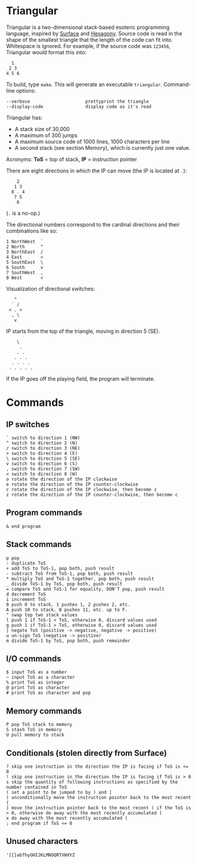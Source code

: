 # Triangular

Triangular is a two-dimensional stack-based esoteric programming language, inspired by [Surface](http://esolangs.org/wiki/Surface) and [Hexagony](https://github.com/m-ender/hexagony).
Source code is read in the shape of the smallest triangle that the length of the code can fit into. Whitespace is ignored.
For example, if the source code was `123456`, Triangular would format this into:

      1
     2 3
    4 5 6

To build, type `make`. This will generate an executable `triangular`. Command-line options:

    --verbose                     prettyprint the triangle
    --display-code                display code as it's read

Triangular has:

 - A stack size of 30,000
 - A maximum of 300 jumps
 - A maximum source code of 1000 lines, 1000 characters per line
 - A second stack (see section Memory), which is currently just one value.

Acronyms: **ToS** = top of stack, **IP** = instruction pointer

There are eight directions in which the IP can move (the IP is located at `.`):

        2  
       1 3
      8 . 4
       7 5
        6

(`.` is a no-op.)

The directional numbers correspond to the cardinal directions and their combinations like so:

    1 NorthWest  `
    2 North      ^
    3 NorthEast  /
    4 East       >
    5 SouthEast  \
    6 South      v
    7 SouthWest  ,
    8 West       <

Visualization of directional switches:

       ^
      ` /
     < . >  
      , \
       v

IP starts from the top of the triangle, moving in direction 5 (SE).

        \
         .
        . .
       . . .
      . . . .
     . . . . .

If the IP goes off the playing field, the program will terminate.

# Commands

## IP switches

    ` switch to direction 1 (NW)
    ^ switch to direction 2 (N)
    / switch to direction 3 (NE)
    > switch to direction 4 (E)
    \ switch to direction 5 (SE)
    v switch to direction 6 (S)
    , switch to direction 7 (SW)
    < switch to direction 8 (W)
    o rotate the direction of the IP clockwise
    e rotate the direction of the IP counter-clockwise
    c rotate the direction of the IP clockwise, then become z
    z rotate the direction of the IP counter-clockwise, then become c

## Program commands

    & end program

## Stack commands

    p pop
    : duplicate ToS
    + add ToS to ToS-1, pop both, push result
    - subtract ToS from ToS-1, pop both, push result
    * multiply ToS and ToS-1 together, pop both, push result
    _ divide ToS-1 by ToS, pop both, push result
    = compare ToS and ToS-1 for equality, DON'T pop, push result
    d decrement ToS
    i increment ToS
    0 push 0 to stack. 1 pushes 1, 2 pushes 2, etc.
    A push 10 to stack. B pushes 11, etc. up to F.
    " swap top two stack values
    l push 1 if ToS-1 < ToS, otherwise 0, discard values used
    g push 1 if ToS-1 > ToS, otherwise 0, discard values used
    | negate ToS (positive -> negative, negative -> positive)
    u un-sign ToS (negative -> positive)
    m divide ToS-1 by ToS, pop both, push remainder

## I/O commands

    $ input ToS as a number
    ~ input ToS as a character
    % print ToS as integer
    @ print ToS as character
    # print ToS as character and pop

## Memory commands

    P pop ToS stack to memory
    S stash ToS in memory
    U pull memory to stack

## Conditionals (stolen directly from Surface)

    ? skip one instruction in the direction the IP is facing if ToS is <= 0
    ! skip one instruction in the direction the IP is facing if ToS is > 0
    s skip the quantity of following instructions as specified by the number contained in ToS
    ( set a point to be jumped to by ) and ]
    ) unconditionally move the instruction pointer back to the most recent (
    ] move the instruction pointer back to the most recent ( if the ToS is > 0, otherwise do away with the most recently accumulated (
    x do away with the most recently accumulated (
    ; end program if ToS <= 0

## Unused characters

    '[{}abfhyGHIJKLMNOQRTVWXYZ    
